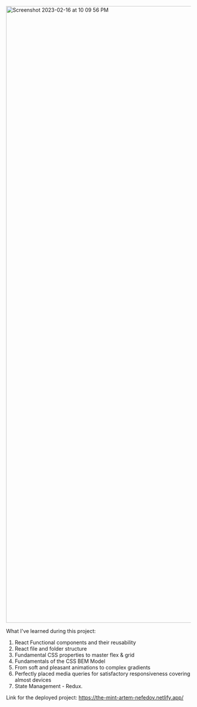 <img width="1679" alt="Screenshot 2023-02-16 at 10 09 56 PM" src="https://user-images.githubusercontent.com/61883780/219563320-61d2d109-53e4-4049-8446-cad086a1186d.png">

What I've learned during this project: 

1. React Functional components and their reusability
2. React file and folder structure
3. Fundamental CSS properties to master flex & grid
4. Fundamentals of the CSS BEM Model
5. From soft and pleasant animations to complex gradients
6. Perfectly placed media queries for satisfactory responsiveness covering almost devices
7. State Management - Redux.


Link for the deployed project: https://the-mint-artem-nefedov.netlify.app/
